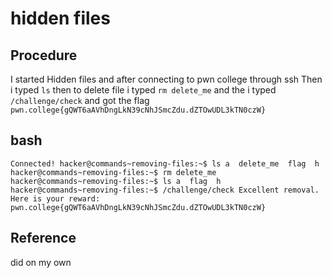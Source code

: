 
# hidden files

## Procedure
I started Hidden files and after connecting to pwn college through ssh
Then i typed `ls`
then to delete file i typed `rm delete_me`
and the i typed `/challenge/check`
and got the flag `pwn.college{gQWT6aAVhDngLkN39cNhJSmcZdu.dZTOwUDL3kTN0czW}`

## bash
`Connected!
hacker@commands~removing-files:~$ ls
a  delete_me  flag  h
hacker@commands~removing-files:~$ rm delete_me
hacker@commands~removing-files:~$ ls
a  flag  h
hacker@commands~removing-files:~$ /challenge/check
Excellent removal. Here is your reward:
pwn.college{gQWT6aAVhDngLkN39cNhJSmcZdu.dZTOwUDL3kTN0czW}`

## Reference
did on my own
